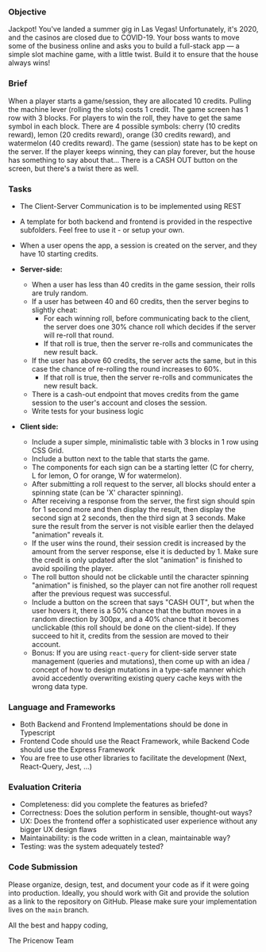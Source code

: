 ### Objective

Jackpot! You've landed a summer gig in Las Vegas! Unfortunately, it's 2020, and the casinos are closed due to COVID-19. Your boss wants to move some of the business online and asks you to build a full-stack app — a simple slot machine game, with a little twist. Build it to ensure that the house always wins!

### Brief

When a player starts a game/session, they are allocated 10 credits.
Pulling the machine lever (rolling the slots) costs 1 credit.
The game screen has 1 row with 3 blocks.
For players to win the roll, they have to get the same symbol in each block.
There are 4 possible symbols: cherry (10 credits reward), lemon (20 credits reward), orange (30 credits reward), and watermelon (40 credits reward).
The game (session) state has to be kept on the server.
If the player keeps winning, they can play forever, but the house has something to say about that...
There is a CASH OUT button on the screen, but there's a twist there as well.

### Tasks

-   The Client-Server Communication is to be implemented using REST
-   A template for both backend and frontend is provided in the respective subfolders. Feel free to use it - or setup your own.
-   When a user opens the app, a session is created on the server, and they have 10 starting credits.

-   **Server-side:**

    -   When a user has less than 40 credits in the game session, their rolls are truly random.
    -   If a user has between 40 and 60 credits, then the server begins to slightly cheat:
        -   For each winning roll, before communicating back to the client, the server does one 30% chance roll which decides if the server will re-roll that round.
        -   If that roll is true, then the server re-rolls and communicates the new result back.
    -   If the user has above 60 credits, the server acts the same, but in this case the chance of re-rolling the round increases to 60%.
        -   If that roll is true, then the server re-rolls and communicates the new result back.
    -   There is a cash-out endpoint that moves credits from the game session to the user's account and closes the session.
    -   Write tests for your business logic

-   **Client side:**
    -   Include a super simple, minimalistic table with 3 blocks in 1 row using CSS Grid.
    -   Include a button next to the table that starts the game.
    -   The components for each sign can be a starting letter (C for cherry, L for lemon, O for orange, W for watermelon).
    -   After submitting a roll request to the server, all blocks should enter a spinning state (can be 'X' character spinning).
    -   After receiving a response from the server, the first sign should spin for 1 second more and then display the result, then display the second sign at 2 seconds, then the third sign at 3 seconds. Make sure the result from the server is not visible earlier then the delayed "animation" reveals it.
    -   If the user wins the round, their session credit is increased by the amount from the server response, else it is deducted by 1. Make sure the credit is only updated after the slot "animation" is finished to avoid spoiling the player.
    -   The roll button should not be clickable until the character spinning "animation" is finished, so the player can not fire another roll request after the previous request was successful.
    -   Include a button on the screen that says "CASH OUT", but when the user hovers it, there is a 50% chance that the button moves in a random direction by 300px, and a 40% chance that it becomes unclickable (this roll should be done on the client-side). If they succeed to hit it, credits from the session are moved to their account.
    -   Bonus: If you are using `react-query` for client-side server state management (queries and mutations), then come up with an idea / concept of how to design mutations in a type-safe manner which avoid accedently overwriting existing query cache keys with the wrong data type.

### Language and Frameworks

-   Both Backend and Frontend Implementations should be done in Typescript
-   Frontend Code should use the React Framework, while Backend Code should use the Express Framework
-   You are free to use other libraries to facilitate the development (Next, React-Query, Jest, ...)

### Evaluation Criteria

-   Completeness: did you complete the features as briefed?
-   Correctness: Does the solution perform in sensible, thought-out ways?
-   UX: Does the frontend offer a sophisticated user experience without any bigger UX design flaws
-   Maintainability: is the code written in a clean, maintainable way?
-   Testing: was the system adequately tested?

### Code Submission

Please organize, design, test, and document your code as if it were going into production.
Ideally, you should work with Git and provide the solution as a link to the repository on GitHub. Please make sure your implementation lives on the `main` branch.

All the best and happy coding,

The Pricenow Team
